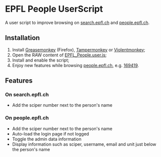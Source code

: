 # EPFL People UserScript

A user script to improve browsing on [search.epfl.ch] and [people.epfl.ch].

## Installation

1. Install [Greasemonkey](https://addons.mozilla.org/en-US/firefox/addon/greasemonkey/) (Firefox),  [Tampermonkey](http://tampermonkey.net/) or [Violentmonkey](https://violentmonkey.github.io/);
1. Open the RAW content of [EPFL_People.user.js](https://raw.githubusercontent.com/ponsfrilus/EPFL_People_UserScript/master/EPFL_People.user.js);
1. Install and enable the script;
1. Enjoy new features while browsing [people.epfl.ch](http://people.epfl.ch), e.g. [169419](http://go.epfl.ch/nbo).


## Features

### On search.epfl.ch

   * Add the sciper number next to the person's name

### On people.epfl.ch

   * Add the sciper number next to the person's name
   * Auto-load the login page if not logged
   * Toggle the admin data information
   * Display information such as sciper, username, email and unit just below the person's name


[search.epfl.ch]: https://search.epfl.ch
[people.epfl.ch]: https://people.epfl.ch